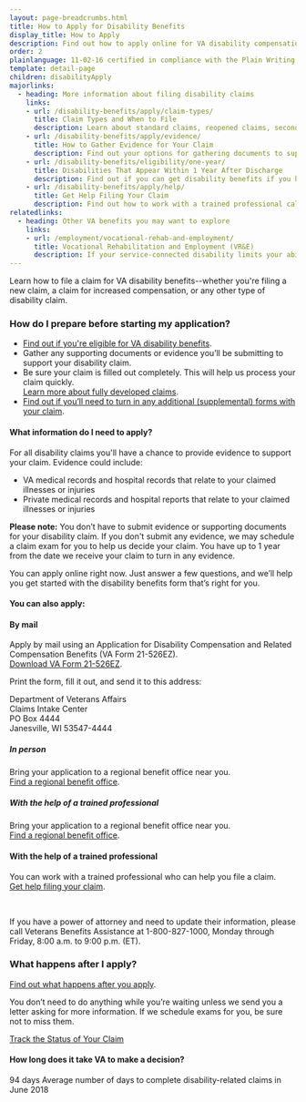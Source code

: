 ```yaml
---
layout: page-breadcrumbs.html
title: How to Apply for Disability Benefits
display_title: How to Apply
description: Find out how to apply online for VA disability compensation, and what documents you'll need to start your application today.
order: 2
plainlanguage: 11-02-16 certified in compliance with the Plain Writing Act
template: detail-page
children: disabilityApply
majorlinks:
  - heading: More information about filing disability claims
    links:
    - url: /disability-benefits/apply/claim-types/
      title: Claim Types and When to File 
      description: Learn about standard claims, reopened claims, secondary claims, and more. 
    - url: /disability-benefits/apply/evidence/
      title: How to Gather Evidence for Your Claim
      description: Find out your options for gathering documents to support your disability claim.
    - url: /disability-benefits/eligibility/one-year/
      title: Disabilities That Appear Within 1 Year After Discharge
      description: Find out if you can get disability benefits if you have signs of an illness within a year after being discharged from service.
    - url: /disability-benefits/apply/help/
      title: Get Help Filing Your Claim
      description: Find out how to work with a trained professional called an accredited representative to file your claim.
relatedlinks:
  - heading: Other VA benefits you may want to explore
    links:
    - url: /employment/vocational-rehab-and-employment/
      title: Vocational Rehabilitation and Employment (VR&E)
      description: If your service-connected disability limits your ability to work or prevents you from working, find out if you can get VR&E benefits and services—like help exploring employment options and getting more training if required.
---
```

<div itemscope itemtype ="http://schema.org/HowTo">
<div class="va-introtext" itemprop="description">

Learn how to file a claim for VA disability benefits--whether you're filing a new claim, a claim for increased compensation, or any other type of disability claim.
</div>

### How do I prepare before starting my application?

- [Find out if you're eligible for VA disability benefits](/disability-benefits/eligibility/).
- Gather any supporting documents or evidence you’ll be submitting to support your disability claim.
- Be sure your claim is filled out completely. This will help us process your claim quickly. <br>[Learn more about fully developed claims](/disability-benefits/apply/evidence/fully-developed-disability-claims/).
- [Find out if you’ll need to turn in any additional (supplemental) forms with your claim](/disability-benefits/apply/supplemental-forms/). 


<div class="feature" markdown="1" itemprop="steps" itemscope itemtype ="http://schema.org/HowToSection">

<h4 itemprop="name">What information do I need to apply?</h4>
<div itemprop="itemListElement">

For all disability claims you'll have a chance to provide evidence to support your claim. Evidence could include:  

- VA medical records and hospital records that relate to your claimed illnesses or injuries
- Private medical records and hospital reports that relate to your claimed illnesses or injuries

**Please note:** You don’t have to submit evidence or supporting documents for your disability claim. If you don't submit any evidence, we may schedule a claim exam for you to help us decide your claim. You have up to 1 year from the date we receive your claim to turn in any evidence. 


</div>
</div>
<p>You can apply online right now. Just answer a few questions, and we’ll help you get started with the disability benefits form that’s right for you.</p>

<div itemprop="steps" itemscope itemtype ="http://schema.org/HowToSection">

<span id="disability-wizard"></span>


<div id="react-applicationStatus"></div>

</div>

<h4 itemprop="name">You can also apply:</h4>
<div itemprop="itemListElement">

#### By mail

Apply by mail using an Application for Disability Compensation and Related Compensation Benefits (VA Form 21-526EZ).<br> [Download VA Form 21-526EZ](https://www.vba.va.gov/pubs/forms/VBA-21-526EZ-ARE.pdf).

Print the form, fill it out, and send it to this address:

<p class="va-address-block">
Department of Veterans Affairs<br>
Claims Intake Center<br>
PO Box 4444<br>
Janesville, WI 53547-4444<br>
</p>

##### In person

Bring your application to a regional benefit office near you. <br>
[Find a regional benefit office](/facilities/).

##### With the help of a trained professional

Bring your application to a regional benefit office near you. <br>[Find a regional benefit office](/facilities/).


#### With the help of a trained professional

You can work with a trained professional who can help you file a claim. <br> [Get help filing your claim](/disability-benefits/apply/help/index.html). 

<br>

If you have a power of attorney and need to update their information, please call Veterans Benefits Assistance at 1-800-827-1000, Monday through Friday, 8:00 a.m. to 9:00 p.m. (ET).

</div>
</div>

<div itemprop="steps" itemscope itemtype ="http://schema.org/HowToSection">

<h3 itemprop="name">What happens after I apply?</h3>
<div itemprop="itemListElement">

[Find out what happens after you apply](/disability-benefits/after-you-apply/).

You don’t need to do anything while you’re waiting unless we send you a letter asking for more information. If we schedule exams for you, be sure not to miss them.

<a class="usa-button-primary" href="/track-claims">Track the Status of Your Claim</a>

<span id="days-to-complete-claim"></span>
#### How long does it take VA to make a decision?

<div class="card information" markdown="0">
<span class="number">94 days</span>
<span class="description">Average number of days to complete disability-related claims in June 2018</span>
</div>
</div>
</div>

<br>
